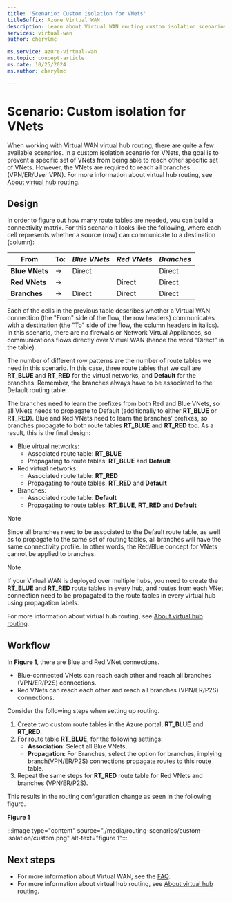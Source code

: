 ```yaml
---
title: 'Scenario: Custom isolation for VNets'
titleSuffix: Azure Virtual WAN
description: Learn about Virtual WAN routing custom isolation scenarios to prevent specific set of VNets from being able to reach another specific set of VNets, but the VNets are required to reach all branches.
services: virtual-wan
author: cherylmc

ms.service: azure-virtual-wan
ms.topic: concept-article
ms.date: 10/25/2024
ms.author: cherylmc

---
```

# Scenario: Custom isolation for VNets

When working with Virtual WAN virtual hub routing, there are quite a few available scenarios. In a custom isolation scenario for VNets, the goal is to prevent a specific set of VNets from being able to reach other specific set of VNets. However, the VNets are required to reach all branches (VPN/ER/User VPN). For more information about virtual hub routing, see [About virtual hub routing](about-virtual-hub-routing.md).

## <a name="design"></a>Design

In order to figure out how many route tables are needed, you can build a connectivity matrix. For this scenario it looks like the following, where each cell represents whether a source (row) can communicate to a destination (column):

| From | To:| *Blue VNets* | *Red VNets* | *Branches*|
|---|---|---|---|---|
| **Blue VNets** |   &#8594;|   Direct     |           |  Direct |
| **Red VNets**  |   &#8594;|              |   Direct  |  Direct |
| **Branches**   |   &#8594;|   Direct     |   Direct  |  Direct |

Each of the cells in the previous table describes whether a Virtual WAN connection (the "From" side of the flow, the row headers) communicates with a destination (the "To" side of the flow, the column headers in italics). In this scenario, there are no firewalls or Network Virtual Appliances, so communications flows directly over Virtual WAN (hence the word "Direct" in the table).

The number of different row patterns are the number of route tables we need in this scenario. In this case, three route tables that we call are **RT_BLUE** and **RT_RED** for the virtual networks, and **Default** for the branches. Remember, the branches always have to be associated to the Default routing table.

The branches need to learn the prefixes from both Red and Blue VNets, so all VNets needs to propagate to Default (additionally to either **RT_BLUE** or **RT_RED**). Blue and Red VNets need to learn the branches' prefixes, so branches propagate to both route tables **RT_BLUE** and **RT_RED** too. As a result, this is the final design:

* Blue virtual networks:
  * Associated route table: **RT_BLUE**
  * Propagating to route tables: **RT_BLUE** and **Default**
* Red virtual networks:
  * Associated route table: **RT_RED**
  * Propagating to route tables: **RT_RED** and **Default**
* Branches:
  * Associated route table: **Default**
  * Propagating to route tables: **RT_BLUE**, **RT_RED** and **Default**

> [!NOTE]
> Since all branches need to be associated to the Default route table, as well as to propagate to the same set of routing tables, all branches will have the same connectivity profile. In other words, the Red/Blue concept for VNets cannot be applied to branches.

> [!NOTE]
> If your Virtual WAN is deployed over multiple hubs, you need to create the **RT_BLUE** and **RT_RED** route tables in every hub, and routes from each VNet connection need to be propagated to the route tables in every virtual hub using propagation labels.

For more information about virtual hub routing, see [About virtual hub routing](about-virtual-hub-routing.md).

## <a name="architecture"></a>Workflow

In **Figure 1**, there are Blue and Red VNet connections.

* Blue-connected VNets can reach each other and reach all branches (VPN/ER/P2S) connections.
* Red VNets can reach each other and reach all branches (VPN/ER/P2S) connections.

Consider the following steps when setting up routing.

1. Create two custom route tables in the Azure portal, **RT_BLUE** and **RT_RED**.
2. For route table **RT_BLUE**, for the following settings:
   * **Association**: Select all Blue VNets.
   * **Propagation**: For Branches, select the option for branches, implying branch(VPN/ER/P2S) connections propagate routes to this route table.
3. Repeat the same steps for **RT_RED** route table for Red VNets and branches (VPN/ER/P2S).

This results in the routing configuration change as seen in the following figure.

**Figure 1**

:::image type="content" source="./media/routing-scenarios/custom-isolation/custom.png" alt-text="figure 1":::

## Next steps

* For more information about Virtual WAN, see the [FAQ](virtual-wan-faq.md).
* For more information about virtual hub routing, see [About virtual hub routing](about-virtual-hub-routing.md).
